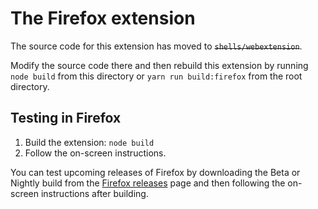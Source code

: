 # The Firefox extension

The source code for this extension has moved to ~~`shells/webextension`~~.

Modify the source code there and then rebuild this extension by running `node build` from this directory or `yarn run build:firefox` from the root directory.

## Testing in Firefox

 1. Build the extension: `node build`
 1. Follow the on-screen instructions.

You can test upcoming releases of Firefox by downloading the Beta or Nightly build from the [Firefox releases](https://www.mozilla.org/en-US/firefox/channel/desktop/) page and then following the on-screen instructions after building.
